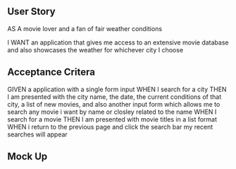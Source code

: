 
## User Story

AS A movie lover and a fan of fair weather conditions

I WANT an application that gives me access to an extensive movie database and also showcases the weather for whichever city I choose


## Acceptance Critera

GIVEN a application with a single form input
WHEN I search for a city 
THEN I am presented with the city name, the date, the current conditions of that city, a list of new movies,  and also another input form which allows me to search any movie i want by name or closley related to the name
WHEN I search for a movie
THEN I am presented with movie titles in a list format
WHEN i return to the previous page and click the search bar my recent searches will appear

## Mock Up



